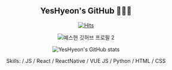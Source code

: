 <div align="center">

## YesHyeon's GitHub 🧑🏻‍💻
[![Hits](https://hits.seeyoufarm.com/api/count/incr/badge.svg?url=https%3A%2F%2Fgithub.com%2FYesHyeon&count_bg=%23345A18&title_bg=%2341A890&icon=&icon_color=%23E7E7E7&title=hits&edge_flat=false)](https://github.com/YesHyeon)
  
![예스현 깃허브 프로필 2](https://user-images.githubusercontent.com/81014501/162112028-8be4e01a-03f2-4021-8c35-78af2f4c6022.jpg)
  


<!--
**YesHyeon/YesHyeon** is a ✨ _special_ ✨ repository because its `README.md` (this file) appears on your GitHub profile.

Here are some ideas to get you started:

- 🔭 I’m currently working on ...
- 🌱 I’m currently learning ...
- 👯 I’m looking to collaborate on ...
- 🤔 I’m looking for help with ...
- 💬 Ask me about ...
- 📫 How to reach me: ...
- 😄 Pronouns: ...
- ⚡ Fun fact: ...
-->

![YesHyeon's GitHub stats](https://github-readme-stats.vercel.app/api?username=YesHyeon&show_icons=true&theme=highcontrast)

Skills: / JS / React / ReactNative / VUE JS / Python / HTML / CSS
 
</div>

